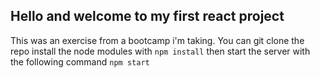 ## Hello and welcome to my first react project

This was an exercise from a bootcamp i'm taking.
You can git clone the repo
install the node modules with
`npm install`
then start the server with the following command
`npm start`
